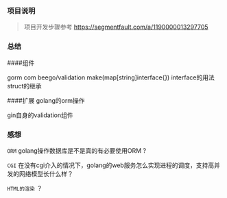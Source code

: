 ### 项目说明
> 项目开发步骤参考
https://segmentfault.com/a/1190000013297705

### 总结
####组件

gorm
com
beego/validation
make(map[string]interface{}) interface的用法
struct的继承

####扩展
golang的orm操作

gin自身的validation组件



### 感想
`ORM`
golang操作数据库是不是真的有必要使用ORM ?

`CGI`
在没有cgi介入的情况下，golang的web服务怎么实现进程的调度，支持高并发的网络模型长什么样？

`HTML的渲染`
？
